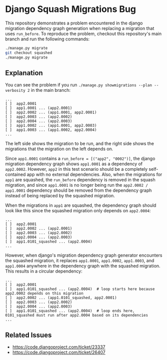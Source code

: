 # Django Squash Migrations Bug

This repository demonstrates a problem encountered in the django migration dependency graph generation when replacing a migration that uses `run_before`. To reproduce the problem, checkout this repository's main branch and run the following commands:

```bash
./manage.py migrate
git checkout squashed
./manage.py migrate
```

## Explanation

You can see the problem if you run `./manage.py showmigrations --plan --verbosity 2` in the main branch:

```
...
[ ]  app2.0001
[ ]  app1.0001 ... (app2.0001)
[ ]  app2.0002 ... (app1.0001, app2.0001)
[ ]  app2.0003 ... (app2.0002)
[ ]  app2.0004 ... (app2.0003)
[ ]  app1.0002 ... (app1.0001, app2.0003)
[ ]  app1.0003 ... (app1.0002, app2.0004)
...
```

The left side shows the migration to be run, and the right side shows the migrations that the migration on the left depends on.

Since `app1.0001` contains a `run_before = [("app2", "0002")]`, the django migration dependency graph shows `app1.0001` as a dependency of `app2.0002`. However, `app2` in this test scenario should be a completely self-contained app with no external dependencies. Also, when the migrations for `app1` are squashed, the `run_before` dependency is removed in the squash migration, and since `app1.0001` is no longer being run the `app2.0002 / app1.0001` dependency should be removed from the dependency graph instead of being replaced by the squashed migration.

When the migrations in `app1` are squashed, the dependency graph should look like this since the squashed migration only depends on `app2.0004`:

```
...
[ ]  app2.0001
[ ]  app2.0002 ... (app2.0001)
[ ]  app2.0003 ... (app2.0002)
[ ]  app2.0004 ... (app2.0003)
[ ]  app1.0101_squashed ... (app2.0004)
...
```

However, when django's migration dependency graph generator encounters the squashed migration, it replaces `app1.0001`, `app1.0002`, `app1.0003`, and `app1.0004` anywhere in the dependency graph with the squashed migration. This results in a circular dependency:

```
...
[ ]  app2.0001
[ ]  app1.0101_squashed ... (app2.0004)  # loop starts here because app2.0002 depends on this migration
[ ]  app2.0002 ... (app1.0101_squashed, app2.0001)
[ ]  app2.0003 ... (app2.0002)
[ ]  app2.0004 ... (app2.0003)
[ ]  app1.0101_squashed ... (app2.0004)  # loop ends here, 0101_squashed must run after app2.0004 based on its dependencies
...
```

## Related Issues

- https://code.djangoproject.com/ticket/23337
- https://code.djangoproject.com/ticket/26407
